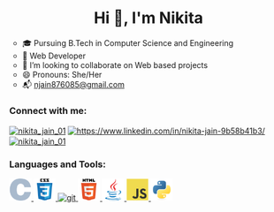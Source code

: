 <h1 align="center">Hi 👋, I'm Nikita</h1>
<ul type="circle">
  <li>
    🎓 Pursuing B.Tech in Computer Science and Engineering
  </li>
  <li>
    🔭 Web Developer
  </li>
  <li>
    👯 I’m looking to collaborate on Web based projects
  </li>
  <li>
    😄 Pronouns: She/Her
  </li>
  <li>
    📬 <a href="mailto:njain876085@gmail.com">njain876085@gmail.com</a>
  </li>
  </ul>
<h3 align="left">Connect with me:</h3>
<p align="left">
<a href="https://twitter.com/nikita_jain_01" target="blank"><img align="center" src="https://cdn.jsdelivr.net/npm/simple-icons@3.0.1/icons/twitter.svg" alt="nikita_jain_01" height="30" width="40" /></a>
<a href="https://linkedin.com/in/https://www.linkedin.com/in/nikita-jain-9b58b41b3/" target="blank"><img align="center" src="https://cdn.jsdelivr.net/npm/simple-icons@3.0.1/icons/linkedin.svg" alt="https://www.linkedin.com/in/nikita-jain-9b58b41b3/" height="30" width="40" /></a>
<a href="https://instagram.com/nikita_jain_01" target="blank"><img align="center" src="https://cdn.jsdelivr.net/npm/simple-icons@3.0.1/icons/instagram.svg" alt="nikita_jain_01" height="30" width="40" /></a>
</p>

<h3 align="left">Languages and Tools:</h3>
<p align="left"> <a href="https://www.cprogramming.com/" target="_blank"> <img src="https://raw.githubusercontent.com/devicons/devicon/master/icons/c/c-original.svg" alt="c" width="40" height="40"/> </a> <a href="https://www.w3schools.com/css/" target="_blank"> <img src="https://raw.githubusercontent.com/devicons/devicon/master/icons/css3/css3-original-wordmark.svg" alt="css3" width="40" height="40"/> </a> <a href="https://git-scm.com/" target="_blank"> <img src="https://www.vectorlogo.zone/logos/git-scm/git-scm-icon.svg" alt="git" width="40" height="40"/> </a> <a href="https://www.w3.org/html/" target="_blank"> <img src="https://raw.githubusercontent.com/devicons/devicon/master/icons/html5/html5-original-wordmark.svg" alt="html5" width="40" height="40"/> </a> <a href="https://www.java.com" target="_blank"> <img src="https://raw.githubusercontent.com/devicons/devicon/master/icons/java/java-original.svg" alt="java" width="40" height="40"/> </a> <a href="https://developer.mozilla.org/en-US/docs/Web/JavaScript" target="_blank"> <img src="https://raw.githubusercontent.com/devicons/devicon/master/icons/javascript/javascript-original.svg" alt="javascript" width="40" height="40"/> </a> <a href="https://www.python.org" target="_blank"> <img src="https://raw.githubusercontent.com/devicons/devicon/master/icons/python/python-original.svg" alt="python" width="40" height="40"/> </a> </p>
